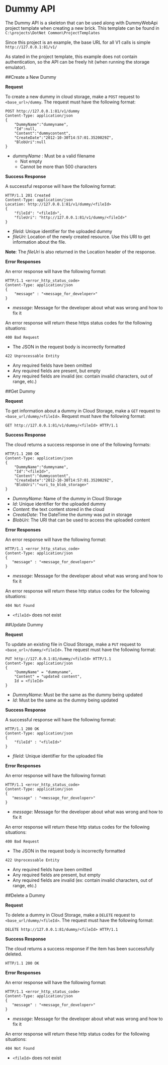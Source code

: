 # Dummy API

The Dummy API is a skeleton that can be used along with DummyWebApi project template when creating a new brick. This template can be found in `C:\projects\DotNet Common\ProjectTemplates`

Since this project is an example, the base URL for all V1 calls is simple `http://127.0.0.1:81/v1/`

As stated in the project template, this example does not contain authentication, so the API can be freely hit (when running the storage emulator).

##Create a New Dummy

__Request__

To create a new dummy in cloud storage, make a `POST` request to `<base_url>/dummy`. 
The request must have the following format:

    POST http://127.0.0.1:81/v1/dummy
    Content-Type: application/json
    {
        "DummyName":"dummyname",
        "Id":null,
        "Content":"dummycontent",
        "CreateDate":"2012-10-30T14:57:01.3520029Z",
        "BlobUri":null
    } 


  - _dummyName_ : Must be a valid filename
  	- Not empty
  	- Cannot be more than 500 characters
	
__Success Response__

A successful response will have the following format:


    HTTP/1.1 201 Created
    Content-Type: application/json
    Location: http://127.0.0.1:81/v1/dummy/<fileId>
    {
    	"fileId": "<fileId>",
    	"fileUri": "http://127.0.0.1:81/v1/dummy/<fileId>"
    }
  - _fileId_: Unique identifier for the uploaded dummy
  - _fileUri_: Location of the newly created resource. Use this URI to get information about the file.
  	
  __Note__: The _fileUri_ is also returned in the Location header of the response.
	
__Error Responses__

An error response will have the following format:

    HTTP/1.1 <error_http_status_code>
    Content-Type: application/json
    {
    	"message" : "<message_for_developer>"
    }

  - _message_: Message for the developer about what was wrong and how to fix it

An error response will return these https status codes for the following situations:

`400 Bad Request`
- The JSON in the request body is incorrectly formatted

`422 Unprocessable Entity`
- Any required fields have been omitted
- Any required fields are present, but empty
- Any required fields are invalid (ex: contain invalid characters, out of range, etc.)
	
##Get Dummy

__Request__

To get information about a dummy in Cloud Storage, make a `GET` request to `<base_url/dummy/<fileId>`. 
Request must have the following format:

    GET http://127.0.0.1:81/v1/dummy/<fileId> HTTP/1.1

__Success Response__

The cloud returns a success response in one of the following formats:

    HTTP/1.1 200 OK
    Content-Type: application/json
    {
    	"DummyName":"dummyname",
    	"Id":"<fileId>",
    	"Content":"dummycontent",
    	"CreateDate":"2012-10-30T14:57:01.3520029Z",
    	"BlobUri":"<uri_to_blob_storage>"
    }

  - _DummyName_: Name of the dummy in Cloud Storage
  - _Id_: Unique identifier for the uploaded dummy
  - _Content_: the text content stored in the cloud
  - _CreateDate_: The DateTime the dummy was put in storage
  - _BlobUri_: The URI that can be used to access the uploaded content

__Error Responses__

An error response will have the following format:

    HTTP/1.1 <error_http_status_code>
    Content-Type: application/json
    {
       "message" : "<message_for_developer>"
    }

  - _message_: Message for the developer about what was wrong and how to fix it

An error response will return these http status codes for the following situations:

`404 Not Found`
- `<fileId>` does not exist

##Update Dummy

__Request__

To update an existing file in Cloud Storage, make a `PUT` request to `<base_url>/dummy/<fileId>`. 
The request must have the following format:

    PUT http://127.0.0.1:81/dummy/<fileId> HTTP/1.1
    Content-Type: application/json
    {
    	"DummyName" = "dummyname",
    	"Content" = "updated content",
    	Id = <fileId>
    }

  - _DummyName_: Must be the same as the dummy being updated
  - _Id_: Must be the same as the dummy being updated

__Success Response__

A successful response will have the following format:

    HTTP/1.1 200 OK
    Content-Type: application/json
    {
    	"fileId" : "<fileId>"
    }

  - _fileId_: Unique identifier for the uploaded file

__Error Responses__

An error response will have the following format:

    HTTP/1.1 <error_http_status_code>
    Content-Type: application/json
    {
       "message" : "<message_for_developer>"
    }

  - _message_: Message for the developer about what was wrong and how to fix it

An error response will return these http status codes for the following situations:

`400 Bad Request`
- The JSON in the request body is incorrectly formatted

`422 Unprocessable Entity`
- Any required fields have been omitted
- Any required fields are present, but empty
- Any required fields are invalid (ex: contain invalid characters, out of range, etc.)

##Delete a Dummy

__Request__

To delete a dummy in Cloud Storage, make a `DELETE` request to `<base_url/dummy/<fileId>`. 
The request must have the following format:


    DELETE http://127.0.0.1:81/dummy/<fileId> HTTP/1.1

__Success Response__

The cloud returns a success response if the item has been successfully deleted.

    HTTP/1.1 200 OK


__Error Responses__

An error response will have the following format:

    HTTP/1.1 <error_http_status_code>
    Content-Type: application/json
    {
       "message" : "<message_for_developer>"
    }

  - _message_: Message for the developer about what was wrong and how to fix it

An error response will return these http status codes for the following situations:

`404 Not Found`
- `<fileId>` does not exist
